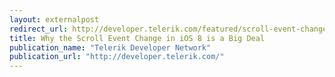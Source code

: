 ```yaml
---
layout: externalpost
redirect_url: http://developer.telerik.com/featured/scroll-event-change-ios-8-big-deal/
title: Why the Scroll Event Change in iOS 8 is a Big Deal
publication_name: "Telerik Developer Network"
publication_url: "http://developer.telerik.com/"
---
```


